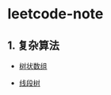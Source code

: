 # leetcode-note

## 1. 复杂算法
* [树状数组](https://github.com/matrix-42/leetcode-note/blob/master/BIT.md)

* [线段树](https://github.com/matrix-42/leetcode-note/blob/master/Segment_tree.md)
